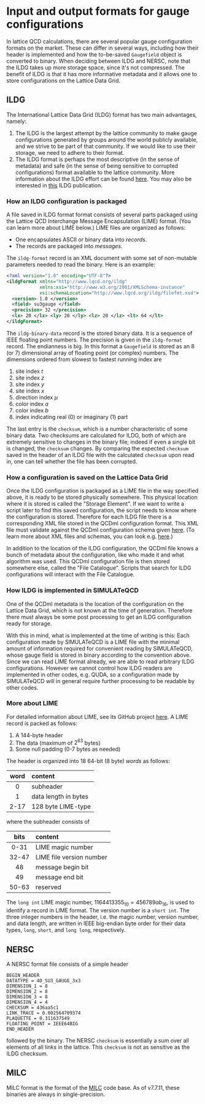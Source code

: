# Input and output formats for gauge configurations 

In lattice QCD calculations, there are several popular gauge configuration formats on the market.
These can differ in several ways, including how their header is implemented and how the to-be-saved
`Gaugefield` object is converted to binary. When deciding between ILDG and NERSC, note that
the ILDG takes up more storage space, since it's not compressed. The benefit of ILDG is that
it has more informative metadata and it allows one to store configurations on the Lattice
Data Grid.


## ILDG

The International Lattice Data Grid (ILDG) format has two main advantages, namely: 
1. The ILDG is the largest attempt by the lattice community to make gauge configurations 
generated by groups around the world publicly available, and we strive to be part of that 
community. If we would like to use their storage, we need to adhere to their format.
2. The ILDG format is perhaps the most descriptive (in the sense of metadata) and safe 
(in the sense of being sensitive to corrupted configurations) format available to the 
lattice community. More information about the ILDG effort can be found 
[here](https://hpc.desy.de/ildg/). You may also be interested in 
[this](https://www.sciencedirect.com/science/article/abs/pii/S0010465511000476) ILDG publication.

### How an ILDG configuration is packaged

A file saved in ILDG format format consists of several parts packaged using the 
Lattice QCD Interchange Message
Encapsulation (LIME) format. (You can learn more about LIME below.)
LIME files are organized as follows:
- One encapsulates ASCII or binary data into _records_.
- The records are packaged into _messages_. 

The `ildg-format` record is an XML document with some set of non-mutable parameters needed to 
read the binary. Here is an example:
```XML
<?xml version="1.0" encoding="UTF-8"?>
<ildgFormat xmlns="http://www.lqcd.org/ildg"
            xmlns:xsi="http://www.w3.org/2001/XMLSchema-instance"
            xsi:schemaLocation="http://www.lqcd.org/ildg/filefmt.xsd">
  <version> 1.0 </version>
  <field> su3gauge </field>
  <precision> 32 </precision>
  <lx> 20 </lx> <ly> 20 </ly> <lz> 20 </lz> <lt> 64 </lt>
</ildgFormat>
```
The `ildg-binary-data` record is the stored binary data. It is a sequence of IEEE floating
point numbers. The precision is given in the `ildg-format` record. The endianness is big. 
In this format a `Gaugefield` is stored as an 8 (or 7) dimensional array of floating point
(or complex) numbers. The dimensions ordered from slowest to fastest running index are
1. site index $t$
2. site index $z$
3. site index $y$
4. site index $x$
5. direction index $\mu$
6. color index $a$
7. color index $b$
8. index indicating real (0) or imaginary (1) part 

The last entry is the `checksum`, which is a number characteristic of some binary data.
Two checksums are calculated for ILDG, both of which are extremely sensitive to changes
in the binary file; indeed if even a single bit is changed, the `checksum` changes.
By comparing the expected `checksum` saved in the header of an ILDG file with the
calculated `checksum` upon read in, one can tell whether the file has been corrupted.
 

### How a configuration is saved on the Lattice Data Grid

Once the ILDG configuration is packaged as a LIME file in the way specified above,
it is ready to be stored physically somewhere. This physical location where it
is stored is called the "Storage Element". If we want to write a script later to
find this saved configuration, the script needs to know where the configuration
is stored. Therefore for each ILDG file there is a corresponding XML file
stored in the QCDml configuration format. This XML file must validate against
the QCDml configuration schema given 
[here](https://www-zeuthen.desy.de/apewww/ILDG/specifications/QCDmlConfig1.3.1.xsd).
(To learn more about XML files and schemas, you can look
e.g. [here](https://www.w3schools.com/xml/).)

In addition to the location of the ILDG configuration, the QCDml file knows
a bunch of metadata about the configuration, like who made it and what
algorithm was used. 
This QCDml configuration file is then stored somewhere else, called
the "File Catalogue". Scripts that search for ILDG configurations will
interact with the File Catalogue. 

### How ILDG is implemented in SIMULATeQCD

One of the QCDml metadata is the location of the configuration on the Lattice
Data Grid, which is not known at the time of generation. Therefore there must
always be some post processing to get an ILDG configuration ready for storage.

With this in mind, what is implemented at the time of writing is this: Each
configuration made by SIMULATeQCD is a LIME file with the minimal amount
of information required for convenient reading by SIMULATeQCD, whose gauge
field is stored in binary according to the convention above. Since we can
read LIME format already, we are able to read arbitrary ILDG configurations.
However we cannot control how ILDG readers are implemented in other codes,
e.g. QUDA, so a configuration made by SIMULATeQCD will in general require
further processing to be readable by other codes.

### More about LIME

For detailed information about LIME, see its GitHub
project [here](https://github.com/usqcd-software/c-lime).
A LIME record is packed as follows:
1. A 144-byte header
2. The data (maximum of $2^{63}$ bytes)
3. Some null padding (0-7 bytes as needed)

The header is organized into 18 64-bit (8 byte) _words_ as follows:

| word | content|
|:----:|:-------|
|0     | subheader |
|1     | data length in bytes|
|2-17  | 128 byte LIME-type |

where the subheader consists of

| bits | content|
|:----:|:-------|
|0-31  | LIME magic number|
|32-47 | LIME file version number|
|48    | message begin bit|
|49    | message end bit|
|50-63 | reserved|

The `long int` LIME magic number, $1164413355_{10}=456789ab_{16}$, is used to identify
a record in LIME format. The version number is a `short int`. The three integer numbers in
the header, i.e. the magic number, version number, and data length, are written in
IEEE big-endian byte order for their data types, `long`, `short`, and
`long long`, respectively.

## NERSC

A NERSC format file consists of a simple header
```
BEGIN_HEADER
DATATYPE = 4D_SU3_GAUGE_3x3
DIMENSION_1 = 8
DIMENSION_2 = 8
DIMENSION_3 = 8
DIMENSION_4 = 4
CHECKSUM = 436aa5c1
LINK_TRACE = 0.002564709374
PLAQUETTE = 0.311637549
FLOATING_POINT = IEEE64BIG
END_HEADER
```
followed by the binary. The NERSC `checksum` is essentially a sum over all elements of
all links in the lattice. This `checksum` is not as sensitive as the ILDG checksum.

## MILC

MILC format is the format of the [MILC](https://github.com/milc-qcd/milc_qcd) code base.
As of v7.7.11, these binaries are always in single-precision.
